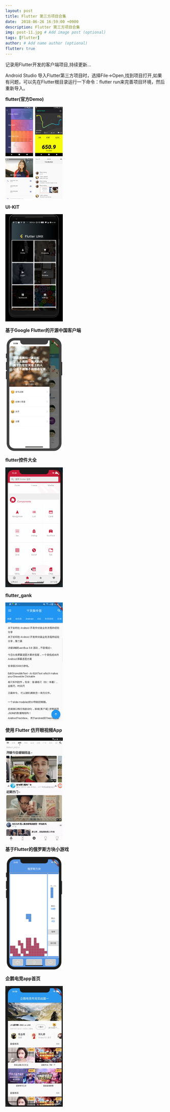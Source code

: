 ```yaml
---
layout: post
title: Flutter 第三方项目合集
date:  2018-06-26 16:59:00 +0900  
description: Flutter 第三方项目合集
img: post-11.jpg # Add image post (optional)
tags: [Flutter]
author: # Add name author (optional)
flutter: true
---
```

记录用Flutter开发的客户端项目,持续更新...

Android Studio 导入Flutter第三方项目时，选择File->Open,找到项目打开,如果有问题，可以先在Flutter根目录运行一下命令：flutter run来完善项目环境，然后重新导入。


**<a href="https://github.com/flutter/flutter" style="text-decoration: none;" target="\_blank"  title="">flutter(官方Demo)</a>**

<img src="/assets/img/blog/flutter/third/3.jpg" width = "180px"/>

**<a href="https://github.com/iampawan/Flutter-UI-Kit" style="text-decoration: none;" target="\_blank"  title="https://github.com/iampawan/Flutter-UI-Kit">UI-KIT</a>**

<img src="/assets/img/blog/flutter/third/9.jpg" width = "180px"/>

**<a href="https://github.com/yubo725/flutter-osc" style="text-decoration: none;" target="\_blank"  title="">基于Google Flutter的开源中国客户端</a>**

<img src="/assets/img/blog/flutter/third/1.png" width = "180px"/>

**<a href="https://github.com/alibaba/flutter-go" style="text-decoration: none;" target="\_blank"  title="">flutter控件大全</a>**

<img src="/assets/img/blog/flutter/third/10.jpg" width = "180px"/>


**<a href="https://github.com/dongjunkun/flutter_gank" style="text-decoration: none;" target="\_blank"  title="https://www.jianshu.com/p/2c783b20925f">flutter_gank</a>**

<img src="/assets/img/blog/flutter/third/8.jpg" width = "180px"/>


**<a href="https://github.com/wtus/flutter_kaiyan" style="text-decoration: none;" target="\_blank"  title="https://juejin.im/post/5b4f40e3e51d451907696604">使用 Flutter 仿开眼视频App</a>**

<img src="/assets/img/blog/flutter/third/5.jpg" width = "180px"/>


**<a href="https://github.com/yubo725/flutter-tetris" style="text-decoration: none;" target="\_blank"  title="https://juejin.im/post/5b695517518825195f49ba52">基于Flutter的俄罗斯方块小游戏</a>**

<img src="/assets/img/blog/flutter/third/7.png" width = "180px"/>


**<a href="https://github.com/TheMelody/Flutter_PenguinSports01" style="text-decoration: none;" target="\_blank"  title="">企鹅电竞app首页</a>**

<img src="/assets/img/blog/flutter/third/2.jpg" width = "180px"/>
